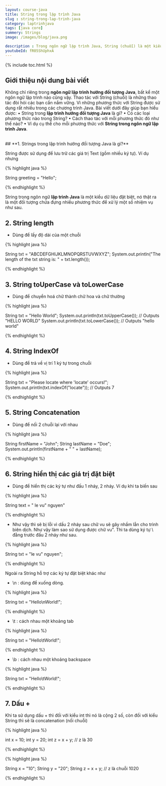 ```yaml
---
layout: course-java
title: String trong lập trình Java
slug : string-trong-lap-trinh-java
category: laptrinhjava
tags: [java core]
summery: Strings  
image: /images/blog/java.png

description : Trong ngôn ngữ lập trình Java, String (chuỗi) là một kiểu dữ liệu đặc biệt, về cơ bản nó là một đối tượng chứa nhiều phương thức để xử lí các nhiệm vụ bao gồm lấy độ dài chuỗi, chuyển hoá chữ thành chữ hoa và chữ thường, trả về vị trí một kí tự trong chuỗi, nối hai chuỗi lại với nhau, hiển thị các giá trị đặc biệt. Cụ thể mỗi phương thức được thao tác như thế nào với String trong ngôn ngữ Java sẽ được làm rõ thông qua các hình ảnh ví dụ cụ thể trong bài viết.
youtubeId: fR05ShUphxA
---
```


{% include toc.html %}

## **Giới thiệu nội dung bài viết**

Không chỉ riêng trong <b>ngôn ngữ lập trình hướng đối tượng Java</b>, bất kể một ngôn ngữ lập trình nào cũng vậy. Thao tác với String (chuỗi) là những thao tác đòi hỏi các bạn cần nắm vững. Vì những phương thức với String được sử dụng rất nhiều trong các chương trình Java. 
Bài viết dưới đây giúp bạn hiểu được:
•	String trong <b>lập trình hướng đối tượng Java</b> là gì? 
•	Có các loại phương thức nào trong String? 
•	Cách thao tác với mỗi phương thức đó như thế nào? 
•	Ví dụ cụ thể cho mỗi phương thức với <b>String trong ngôn ngữ lập trình Java</b>.



<br>
## **1. Strings trong lập trình hướng đối tượng Java là gì?**

String được sử dụng để lưu trữ các giá trị Text (gồm nhiều ký tự). Ví dụ nhưng 

{% highlight java  %}

String greeting = "Hello";

{% endhighlight %}

String trong ngôn ngữ <b>lập trình Java</b> là một kiểu dữ liệu đặt biệt, nó thật ra là một đối tượng chứa đựng nhiều phương thức để xử lý một số nhiệm vụ như sau.

## **2. String length**

- Dùng để lấy độ dài của một chuỗi

{% highlight java  %}

String txt = "ABCDEFGHIJKLMNOPQRSTUVWXYZ";
System.out.println("The length of the txt string is: " + txt.length());

{% endhighlight %}


## **3. String toUperCase và toLowerCase**

- Dùng để chuyển hoá chữ thành chữ hoa và chữ thường

{% highlight java  %}

String txt = "Hello World";
System.out.println(txt.toUpperCase());   // Outputs "HELLO WORLD"
System.out.println(txt.toLowerCase());   // Outputs "hello world"

{% endhighlight %}

## **4. String IndexOf**

- Dùng để trả về vị trí 1 ký tự trong chuỗi

{% highlight java  %}

String txt = "Please locate where 'locate' occurs!";
System.out.println(txt.indexOf("locate")); // Outputs 7

{% endhighlight %}

## **5. String Concatenation**

- Dùng để nối 2 chuỗi lại với nhau

{% highlight java  %}

String firstName = "John";
String lastName = "Doe";
System.out.println(firstName + " " + lastName);

{% endhighlight %}

## **6. String hiển thị các giá trị đặt biệt**

- Dùng để hiển thị các ký tự như đấu 1 nháy, 2 nháy. Ví dụ khi ta biến sau 

{% highlight java  %}

String text = " le vu" nguyen"

{% endhighlight %}

- Như vậy thì sẽ bị lỗi vì dấu 2 nháy sau chữ vu sẽ gây nhầm lẫn cho trình biên dịch. Như vậy làm sao sử dụng được chữ vu". Thì ta dùng ký tự \ đằng trước đấu 2 nháy như sau.

{% highlight java  %}

String txt = "le vu\" nguyen";

{% endhighlight %}

Ngoài ra String hỗ trợ các ký tự đặt biệt khác như

- \n : dùng để xuống dòng.

{% highlight java  %}

String txt = "Hello\nWorld!";

{% endhighlight %}


- \t : cách nhau một khoảng tab

{% highlight java  %}

 String txt = "Hello\tWorld!";

{% endhighlight %}
- \b : cách nhau một khoảng backspace

{% highlight java  %}

String txt = "Hello\tWorld!";

{% endhighlight %}


## **7. Dấu +**

Khi ta sử dụng dấu + thì đối với kiểu int thì nó là cộng 2 số, còn đối với kiểu String thì sẽ là concatenation (nối chuỗi)

{% highlight java  %}

int x = 10;
int y = 20;
int z = x + y;      // z là 30

{% endhighlight %}

{% highlight java  %}

String x = "10";
String y = "20";
String z = x + y;   // z là chuỗi 1020 

{% endhighlight %}


